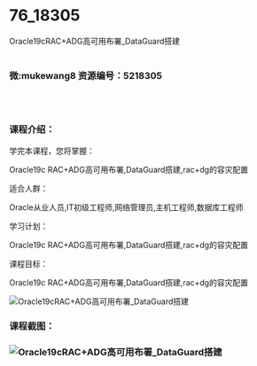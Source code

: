# 76_18305
Oracle19cRAC+ADG高可用布署_DataGuard搭建
<br/></br>
<h3>微:mukewang8 资源编号：5218305</h3>
<br/></br>
<h3>课程介绍：</h3>
<p>学完本课程，您将掌握：</p>
<p>Oracle19c RAC+ADG高可用布署,<a title="查看与 DataGuard 相关的文章" target="_blank">DataGuard</a>搭建,rac+dg的容灾配置</p>
<p>适合人群：</p>
<p>Oracle从业人员,IT初级工程师,网络管理员,主机工程师,数据库工程师</p>
<p>学习计划：</p>
<p>Oracle19c RAC+ADG高可用布署,<a title="查看与 DataGuard 相关的文章" target="_blank">DataGuard</a>搭建,rac+dg的容灾配置</p>
<p>课程目标：</p>
<p>Oracle19c RAC+ADG高可用布署,DataGuard搭建,rac+dg的容灾配置</p>
<p><img src="https://www.ko996.com/wp-content/uploads/img/2021/02/1-21-295x300.png" alt="Oracle19cRAC+ADG高可用布署_DataGuard搭建"></p>
<div class="info-desc">
<h3>课程截图：</h3>
<h3><img src="https://www.ko996.com/wp-content/uploads/img/2021/02/2-22-300x200.png" alt="Oracle19cRAC+ADG高可用布署_DataGuard搭建"></h3>


			
</div>
